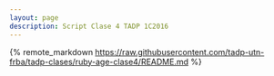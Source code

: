 ```yaml
---
layout: page
description: Script Clase 4 TADP 1C2016
---	 	 	 	
```


{% remote_markdown https://raw.githubusercontent.com/tadp-utn-frba/tadp-clases/ruby-age-clase4/README.md %}
